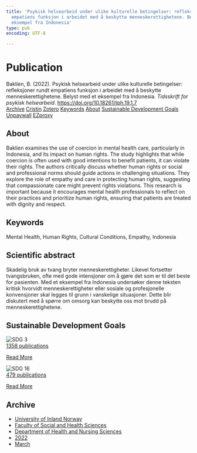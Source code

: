 ```yaml
---
title: 'Psykisk helsearbeid under ulike kulturelle betingelser: refleksjoner rundt
  empatiens funksjon i arbeidet med å beskytte menneskerettighetene. Belyst med et
  eksempel fra Indonesia'
type: pub
encoding: UTF-8

---
```

<h1>Publication</h1>
<article id="csl-bib-container-Y5FJKRA3" class="csl-bib-container">
  <div class="csl-bib-body"> <div class="csl-entry">Baklien, B. (2022). Psykisk helsearbeid under ulike kulturelle betingelser: refleksjoner rundt empatiens funksjon i arbeidet med å beskytte menneskerettighetene. Belyst med et eksempel fra Indonesia. <i>Tidsskrift for psykisk helsearbeid</i>. <a href="https://doi.org/10.18261/tph.19.1.7">https://doi.org/10.18261/tph.19.1.7</a></div> </div>
  <div class="csl-bib-buttons">
    <a href="#taxonomy-article-Y5FJKRA3" alt="archive" class="csl-bib-button">Archive</a>
    <a href="https://app.cristin.no/results/show.jsf?id=2011106" alt="Cristin" class="csl-bib-button">Cristin</a>
    <a href="http://zotero.org/groups/5881554/items/Y5FJKRA3" alt="Zotero" class="csl-bib-button">Zotero</a>
    <a href="#keywords-article-Y5FJKRA3" alt="keywords" class="csl-bib-button">Keywords</a>
    <a href="#about-article-Y5FJKRA3" alt="about_pub" class="csl-bib-button">About</a>
    <a href="#sdg-article-Y5FJKRA3" alt="sdg" class="csl-bib-button">Sustainable Development Goals</a>
    <a href="https://brage.inn.no/inn-xmlui/bitstream/11250/3011634/1/GODKJENT_Baklien.pdf" alt="Unpaywall" class="csl-bib-button">Unpaywall</a>
    <a href="https://brage.inn.no/inn-xmlui/bitstream/11250/3011634/1/GODKJENT_Baklien.pdf" alt="EZproxy" class="csl-bib-button">EZproxy</a>
  </div>
  <div id="csl-bib-meta-container-Y5FJKRA3"></div>
</article>
<div id="csl-bib-meta-Y5FJKRA3" class="csl-bib-meta">
  <article id="about-article-Y5FJKRA3" class="about_pub-article">
    <h1>About</h1>
    Baklien examines the use of coercion in mental health care, particularly in Indonesia, and its impact on human rights. The study highlights that while coercion is often used with good intentions to benefit patients, it can violate their rights. The authors critically discuss whether human rights or social and professional norms should guide actions in challenging situations. They explore the role of empathy and care in protecting human rights, suggesting that compassionate care might prevent rights violations. This research is important because it encourages mental health professionals to reflect on their practices and prioritize human rights, ensuring that patients are treated with dignity and respect.
  </article>
  <article id="keywords-article-Y5FJKRA3" class="keywords-article">
    <h1>Keywords</h1>
    Mental Health, Human Rights, Cultural Conditions, Empathy, Indonesia
  </article>
  <article id="abstract-article-Y5FJKRA3" class="abstract-article">
    <h1>Scientific abstract</h1>
    Skadelig bruk av tvang bryter menneskerettigheter. Likevel fortsetter tvangsbruken, ofte med gode intensjoner om å gjøre det som er til det beste for pasienten. Med et eksempel fra Indonesia undersøker denne teksten kritisk hvorvidt menneskerettigheter eller sosiale og profesjonelle konvensjoner skal legges til grunn i vanskelige situasjoner. Dette blir diskutert med å spørre om omsorg kan beskytte oss mot brudd på menneskerettighetene.
  </article>
  <article id="sdg-article-Y5FJKRA3" class="sdg-article">
    <h1>Sustainable Development Goals</h1>
    <div class="sdg-container"><div id="sdg3" class="sdg">
        <img src="{{< params subfolder >}}images/sdg/sdg03_en.png" class="image" alt="SDG 3">
        <div class="sdg-overlay">
          <a href="{{< params subfolder >}}en/archive/?sdg=3#archive" class="sdg-publication-count"><span>1358</span> publications</a>
          <p><a href="https://sdgs.un.org/goals/goal3" class="sdg-read-more">Read More</a></p>
        </div>
      </div> <div id="sdg16" class="sdg">
        <img src="{{< params subfolder >}}images/sdg/sdg16_en.png" class="image" alt="SDG 16">
        <div class="sdg-overlay">
          <a href="{{< params subfolder >}}en/archive/?sdg=16#archive" class="sdg-publication-count"><span>479</span> publications</a>
          <p><a href="https://sdgs.un.org/goals/goal16" class="sdg-read-more">Read More</a></p>
        </div>
      </div></div>
  </article>
  <article id="taxonomy-article-Y5FJKRA3" class="taxonomy-article">
    <h1>Archive</h1>
    <ul>
      <li><a href="{{< params subfolder >}}en/archive/?key=3DCRN523">University of Inland Norway</a></li>
      <li><a href="{{< params subfolder >}}en/archive/?key=IDKFS3MX">Faculty of Social and Health Sciences</a></li>
      <li><a href="{{< params subfolder >}}en/archive/?key=GTV4ECMZ">Department of Health and Nursing Sciences</a></li>
      <li><a href="{{< params subfolder >}}en/archive/?key=558P36BB">2022</a></li>
      <li><a href="{{< params subfolder >}}en/archive/?key=SQF28DFY">March</a></li>
    </ul>
  </article>
</div>
